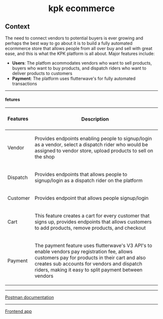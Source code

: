 <h1 align='center'>kpk ecommerce</h1> 

## Context
The need to connect vendors to potential buyers is ever growing and perhaps the best way to go about it is to build a fully automated ecormmerce store that allows people from all over buy and sell with great ease, and this is what the KPK platform is all about. Major features include:

- **Users**: The platfom acommodates vendors who want to sell products, buyers who want to buy products, and dispatch riders who want to deliver products to customers
- **Payment**: The platform uses flutterwave's for fully automated transactions

---
#### fetures

Features|<h4 align="center">Description</h4>
:---|---:
Vendor|<p align=left>Provides endpoints enabling people to signup/login as a vendor, select a dispatch rider who would be assigned to vendor store, upload products to sell on the shop</p>
Dispatch|<p align=left>Provides endpoints that allows people to signup/login as a dispatch rider on the platform</p>
Customer|<p align=left>Provides endpoint that allows people signup/login</p>
Cart|<p align=left>This feature creates a cart for every customer that signs up, provides endpoints that allows customers to add products, remove products, and checkout</p>
Payment|<p align=left>The payment feature uses flutterwave's V3 API's to enable vendors pay registration fee, allows customers pay for products in their cart and also creates sub accounts for vendors and dispatch riders, making it easy to split payment between vendors</p>

---

[Postman documentation](https://documenter.getpostman.com/view/7004627/TVzLnKbb)

---
[Frontend app](https://kpk.netlify.app)
